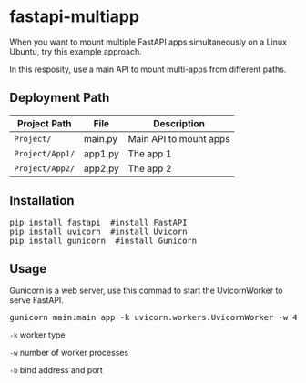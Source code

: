 # fastapi-multiapp
When you want to mount multiple FastAPI apps simultaneously on a Linux Ubuntu, try this example approach.

In this resposity, use a main API to mount multi-apps from different paths.

## Deployment Path
| Project Path | File  | Description  |
|---|---|---|
| `Project/` | main.py    | Main API to mount apps |
| `Project/App1/`  | app1.py    | The app 1 |
| `Project/App2/`  | app2.py    | The app 2 |

## Installation

<pre lang="bash">
pip install fastapi  #install FastAPI
pip install uvicorn  #install Uvicorn
pip install gunicorn  #install Gunicorn
</pre>

## Usage
Gunicorn is a web server, use this commad to start the UvicornWorker to serve FastAPI.

<pre lang="bash">
gunicorn main:main_app -k uvicorn.workers.UvicornWorker -w 4 -b 0.0.0.0:8000
</pre>

`-k` worker type

`-w` number of worker processes

`-b` bind address and port